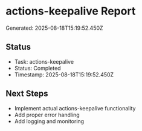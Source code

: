 # actions-keepalive Report

Generated: 2025-08-18T15:19:52.450Z

## Status
- Task: actions-keepalive
- Status: Completed
- Timestamp: 2025-08-18T15:19:52.450Z

## Next Steps
- Implement actual actions-keepalive functionality
- Add proper error handling
- Add logging and monitoring
